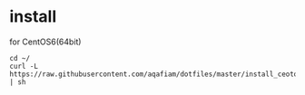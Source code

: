 # install
for CentOS6(64bit)

```
cd ~/
curl -L https://raw.githubusercontent.com/aqafiam/dotfiles/master/install_ceotos6.sh | sh
```

